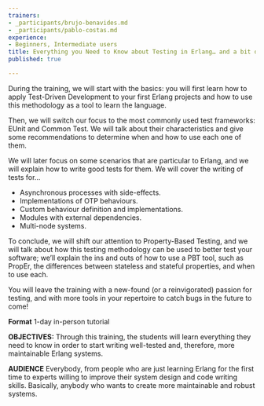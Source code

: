 ```yaml
---
trainers:
- _participants/brujo-benavides.md
- _participants/pablo-costas.md
experience:
- Beginners, Intermediate users
title: Everything you Need to Know about Testing in Erlang… and a bit of Elixir, as well
published: true

---
```

During the training, we will start with the basics: you will first learn how to apply Test-Driven Development to your first Erlang projects and how to use this methodology as a tool to learn the language.

Then, we will switch our focus to the most commonly used test frameworks: EUnit and Common Test. We will talk about their characteristics and give some recommendations to determine when and how to use each one of them.

We will later focus on some scenarios that are particular to Erlang, and we will explain how to write good tests for them. We will cover the writing of tests for…

* Asynchronous processes with side-effects.
* Implementations of OTP behaviours.
* Custom behaviour definition and implementations.
* Modules with external dependencies.
* Multi-node systems.

To conclude, we will shift our attention to Property-Based Testing, and we will talk about how this testing methodology can be used to better test your software; we’ll explain the ins and outs of how to use a PBT tool, such as PropEr, the differences between stateless and stateful properties, and when to use each.

You will leave the training with a new-found (or a reinvigorated) passion for testing, and with more tools in your repertoire to catch bugs in the future to come!

**Format**
1-day in-person tutorial

**OBJECTIVES:**
Through this training, the students will learn everything they need to know in order to start writing well-tested and, therefore, more maintainable Erlang systems.

**AUDIENCE**
Everybody, from people who are just learning Erlang for the first time to experts willing to improve their system design and code writing skills. Basically, anybody who wants to create more maintainable and robust systems.
